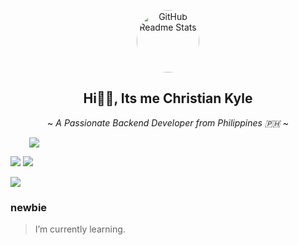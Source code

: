 <p align="center">
 <img width="100px" style="border-radius: 100%; display: block; margin: auto;" src="https://avatars.githubusercontent.com/u/111234084?v=4" align="center" alt="GitHub Readme Stats" />
 <h2 align="center">Hi👋🏻, Its me Christian Kyle</h2>
 <p align="center">~ <i>A Passionate Backend Developer from Philippines 🇵🇭</i> ~</p>
</p>
<img align="center" style="position: relative; left: 30px" src="https://skillicons.dev/icons?i=php,laravel,js,react,express,nodejs,python,django,git,github&theme=dark"/>
<p> <img src="https://komarev.com/ghpvc/?username=riskyle&style=for-the-badge&color=green"/>
<img src="https://img.shields.io/badge/dynamic/json?url=https%3A%2F%2Friskyle.is-a.dev%2Fapi%2Frrizz&query=%24.rizz&style=for-the-badge&logo=php&label=Random%20PHP%20Rizz&color=%23CE422B"/> 
</p>
<img src="https://readme-typing-svg.herokuapp.com?font=Fira+Code&pause=1000&vCenter=true&color=AAD100&height=30&random=false&width=435&lines=Welcome+to+my+github+profile!;Programming+is+my+passion.;I+love+to+sip+coffee+while+coding."/>

### newbie

> I’m currently learning.

<!-- ###📈 Stats 

 <p align="center">
&emsp;
<img width="48%" src="https://github-readme-stats.vercel.app/api?username=riskyle&show_icons=true&theme=merko&count_private=true&hide_border=true"/>
<img width="48%" src="https://streak-stats.demolab.com/?user=riskyle&theme=merko&hide_border=true"/>
</p> 

### 🔝 Most used languages

&emsp;&emsp;<img src="https://github-readme-stats.vercel.app/api/top-langs/?username=riskyle&layout=compact&hide=java,blade,css,html,scss&theme=merko"/>

### 📈 Productivity Stats

<img src="https://github-profile-summary-cards.vercel.app/api/cards/profile-details?username=riskyle&theme=merko"  display=block width=100% height=auto  alt="1" >
<img src="https://github-readme-activity-graph.vercel.app/graph?username=riskyle&area=true&theme=merko&hide_border=true" display=block width=100% height=auto alt="3">
-->
